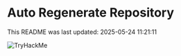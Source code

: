 # Auto Regenerate Repository

This README was last updated: 2025-05-24 11:21:11

 ![TryHackMe](https://tryhackme.com/badge/533634)